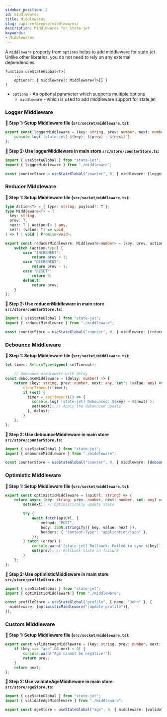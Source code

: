```yaml
---
sidebar_position: 2
id: middlewares
title: Middlewares
slug: /api-reference/middlewares/
description: Middlewares for State-jet
keywords:
- Middlewares
---
```


A `middleware` property from `options` helps to add middleware for state-jet. Unlike other libraries, you do not need to rely on any external dependencies.

```tsx
function useStateGlobal<T>(
    ...
    options?: { middleware?: Middleware<T>[] }
) 
```

- `options` - An optional parameter which supports multiple options
   * `middleware` - which is used to add middleware support for state jet

### Logger Middleware

**🔹 Step 1: Setup Middleware file (`src/socket/middleware.ts`):**

```ts title="src/store/middleware.ts"
export const loggerMiddleware = (key: string, prev: number, next: number) => {
    console.log(`[state-jet] ${key}: ${prev} → ${next}`);
};
```

**🔹 Step 2: Use loggerMiddleware in main store `src/store/counterStore.ts`:**

```ts title="src/store/counterStore.ts"
import { useStateGlobal } from "state-jet";
import { loggerMiddleware } from "./middleware";

const counterStore = useStateGlobal("counter", 0, { middleware: [loggerMiddleware] });
```

### Reducer Middleware

**🔹 Step 1: Setup Middleware file (`src/socket/middleware.ts`):**

```ts title="src/store/middleware.ts"
type Action<T> = { type: string; payload?: T };
type Middleware<T> = (
  key: string,
  prev: T,
  next: T | Action<T> | any,
  set?: (value: T) => void,
) => T | void | Promise<void>;

export const reducerMiddleware: Middleware<number> = (key, prev, action: Action<any>) => {
    switch (action.type) {
        case "INCREMENT":
            return prev + 1;
        case "DECREMENT":
            return prev - 1;
        case "RESET":
            return 0;
        default:
            return prev;
    }
};
```

**🔹 Step 2: Use reducerMiddleware in main store `src/store/counterStore.ts`:**

```ts title="src/store/counterStore.ts"
import { useStateGlobal } from "state-jet";
import { reducerMiddleware } from "./middleware";

const counterStore = useStateGlobal("counter", 0, { middleware: [reducerMiddleware] });
```

### Debounce Middleware

**🔹 Step 1: Setup Middleware file (`src/socket/middleware.ts`):**

```ts title="src/store/middleware.ts"
let timer: ReturnType<typeof setTimeout>;

    // Debounce middleware with delay
const debounceMiddleware = (delay: number) => {
    return (key: string, prev: number, next: any, set?: (value: any) => void) => {
        clearTimeout(timer);
        if (set) {
          timer = setTimeout(() => {
            console.log(`[state-jet] Debounced: ${key} → ${next}`);
            set(next); // Apply the debounced update
          }, delay);
        }
    };
};
```

**🔹 Step 2: Use debounceMiddleware in main store `src/store/counterStore.ts`:**

```ts title="src/store/counterStore.ts"
import { useStateGlobal } from "state-jet";
import { debounceMiddleware } from "./middleware";

const counterStore = useStateGlobal("counter", 0, { middleware: [debounceMiddleware(500)] });
```

### Optimistic Middleware

**🔹 Step 1: Setup Middleware file (`src/socket/middleware.ts`):**

```ts title="src/store/middleware.ts"
export const optimisticMiddleware = (apiUrl: string) => {
    return async (key: string, prev: number, next: number, set: any) => {
        set(next); // Optimistically update state

        try {
            await fetch(apiUrl, {
                method: "POST",
                body: JSON.stringify({ key, value: next }),
                headers: { "Content-Type": "application/json" },
            });
        } catch (error) {
            console.warn(`[state-jet] Rollback: Failed to sync ${key}`);
            set(prev); // Rollback state on failure
        }
    };
};
```

**🔹 Step 2: Use optimisticMiddleware in main store `src/store/profileStore.ts`:**

```ts title="src/store/profileStore.ts"
import { useStateGlobal } from "state-jet";
import { optimisticMiddleware } from "./middleware";

const profileStore = useStateGlobal("profile", { name: "John" }, {
  middleware: [optimisticMiddleware("/update-profile")],
});
```

### Custom Middleware

**🔹 Step 1: Setup Middleware file (`src/socket/middleware.ts`):**

```ts title="src/store/middleware.ts"
export const validateAgeMiddleware = (key: string, prev: number, next: number) => {
    if (key === "age" && next < 0) {
        console.warn("Age cannot be negative!");
        return prev;
    }
    return next;
};
```

**🔹 Step 2: Use validateAgeMiddleware in main store `src/store/ageStore.ts`:**

```ts title="src/store/ageStore.ts"
import { useStateGlobal } from "state-jet";
import { validateAgeMiddleware } from "./middleware";

export const ageStore = useStateGlobal("age", 0, { middleware: [validateAgeMiddleware]});
```
